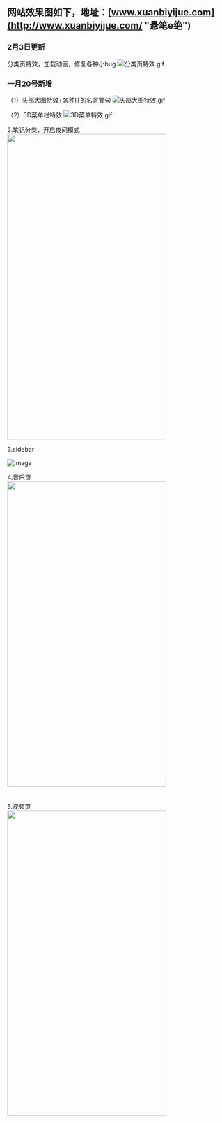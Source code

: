 ## 网站效果图如下，地址：[www.xuanbiyijue.com](http://www.xuanbiyijue.com/ "悬笔e绝")

### 2月3日更新
分类页特效，加载动画，修复各种小bug
![分类页特效.gif](http://upload-images.jianshu.io/upload_images/5716959-5684e411ae3a3b41.gif?imageMogr2/auto-orient/strip%7CimageView2/2/w/1240)

### 一月20号新增 <br>
（1）头部大图特效+各种IT的名言警句
![头部大图特效.gif](http://upload-images.jianshu.io/upload_images/5716959-7032199c667df5f3.gif?imageMogr2/auto-orient/strip%7CimageView2/2/w/1240)

（2）3D菜单栏特效
![3D菜单特效.gif](http://upload-images.jianshu.io/upload_images/5716959-a97a5a81d6892b80.gif?imageMogr2/auto-orient/strip%7CimageView2/2/w/1240)



2.笔记分类，开启夜间模式</br>
<img src="http://upload-images.jianshu.io/upload_images/5716959-12c298ee09fb4446?imageMogr2/auto-orient/strip%7CimageView2/2/w/1240" width="365" height="700"/>

3.sidebar

![image](http://upload-images.jianshu.io/upload_images/5716959-2b9e581ed4997d89?imageMogr2/auto-orient/strip%7CimageView2/2/w/1240)

4.音乐页</br>
<img src="http://upload-images.jianshu.io/upload_images/5716959-f710f6758380531d?imageMogr2/auto-orient/strip%7CimageView2/2/w/1240" width="365" height="700"/>
</br></br></br>
5.视频页</br>
<img src="http://upload-images.jianshu.io/upload_images/5716959-e30b8dfbe92eef59?imageMogr2/auto-orient/strip%7CimageView2/2/w/1240" width="365" height="700"/>
